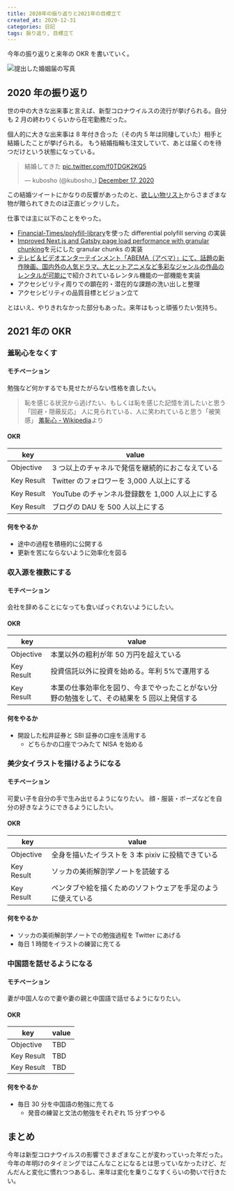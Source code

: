 ```yaml
---
title: 2020年の振り返りと2021年の目標立て
created_at: 2020-12-31
categories: 日記
tags: 振り返り, 目標立て
---
```


今年の振り返りと来年の OKR を書いていく。

![提出した婚姻届の写真](https://res.cloudinary.com/kubosho/image/upload/c_scale,w_1200/v1609417559/marriage.jpg)

## 2020 年の振り返り

世の中の大きな出来事と言えば、新型コロナウイルスの流行が挙げられる。自分も 2 月の終わりくらいから在宅勤務だった。

個人的に大きな出来事は 8 年付き合った（その内 5 年は同棲していた）相手と結婚したことが挙げられる。
もう結婚指輪も注文していて、あとは届くのを待つだけという状態になっている。

<blockquote class="twitter-tweet"><p lang="ja" dir="ltr">結婚してきた <a href="https://t.co/f0TDGK2KQ5">pic.twitter.com/f0TDGK2KQ5</a></p>&mdash; kubosho (@kubosho_) <a href="https://twitter.com/kubosho_/status/1339464307810074624?ref_src=twsrc%5Etfw">December 17, 2020</a></blockquote>

この結婚ツイートにかなりの反響があったのと、[欲しい物リスト](https://www.amazon.jp/hz/wishlist/ls/2GJ4WDKLYFOPU?ref_=wl_share)からさまざまな物が贈られてきたのは正直ビックリした。

仕事では主に以下のことをやった。

- [Financial-Times/polyfill-library](https://github.com/Financial-Times/polyfill-library)を使った differential polyfill serving の実装
- [Improved Next.js and Gatsby page load performance with granular chunking](https://web.dev/granular-chunking-nextjs/)を元にした granular chunks の実装
- [テレビ＆ビデオエンターテインメント「ABEMA（アベマ）」にて、話題の新作映画、国内外の人気ドラマ、大ヒットアニメなど多彩なジャンルの作品のレンタルが可能に](https://www.cyberagent.co.jp/news/detail/id=25533)で紹介されているレンタル機能の一部機能を実装
- アクセシビリティ周りでの顕在的・潜在的な課題の洗い出しと整理
- アクセシビリティの品質目標とビジョン立て

とはいえ、やりきれなかった部分もあった。来年はもっと頑張りたい気持ち。

## 2021 年の OKR

### 羞恥心をなくす

#### モチベーション

勉強など何かするでも見せたがらない性格を直したい。

> 恥を感じる状況から逃げたい、もしくは恥を感じた記憶を消したいと思う「回避・隠蔽反応」
> 人に見られている、人に笑われていると思う「被笑感」
> [羞恥心 - Wikipedia](https://ja.wikipedia.org/wiki/%E7%BE%9E%E6%81%A5%E5%BF%83)より

#### OKR

| key        | value                                            |
| ---------- | ------------------------------------------------ |
| Objective  | 3 つ以上のチャネルで発信を継続的におこなえている |
| Key Result | Twitter のフォロワーを 3,000 人以上にする        |
| Key Result | YouTube のチャンネル登録数を 1,000 人以上にする  |
| Key Result | ブログの DAU を 500 人以上にする                 |

#### 何をやるか

- 途中の過程を積極的に公開する
- 更新を苦にならないように効率化を図る

### 収入源を複数にする

#### モチベーション

会社を辞めることになっても食いぱっぐれないようにしたい。

#### OKR

| key        | value                                                                                       |
| ---------- | ------------------------------------------------------------------------------------------- |
| Objective  | 本業以外の粗利が年 50 万円を超えている                                                      |
| Key Result | 投資信託以外に投資を始める。年利 5%で運用する                                               |
| Key Result | 本業の仕事効率化を図り、今までやったことがない分野の勉強をして、その結果を 5 回以上発信する |

#### 何をやるか

- 開設した松井証券と SBI 証券の口座を活用する
  - どちらかの口座でつみたて NISA を始める

### 美少女イラストを描けるようになる

#### モチベーション

可愛い子を自分の手で生み出せるようになりたい。
顔・服装・ポーズなどを自分の好きなようにできるようにしたい。

#### OKR

| key        | value                                                        |
| ---------- | ------------------------------------------------------------ |
| Objective  | 全身を描いたイラストを 3 本 pixiv に投稿できている           |
| Key Result | ソッカの美術解剖学ノートを読破する                           |
| Key Result | ペンタブや絵を描くためのソフトウェアを手足のように使えている |

#### 何をやるか

- ソッカの美術解剖学ノートでの勉強過程を Twitter にあげる
- 毎日 1 時間をイラストの練習に充てる

### 中国語を話せるようになる

#### モチベーション

妻が中国人なので妻や妻の親と中国語で話せるようになりたい。

#### OKR

| key        | value |
| ---------- | ----- |
| Objective  | TBD   |
| Key Result | TBD   |
| Key Result | TBD   |

#### 何をやるか

- 毎日 30 分を中国語の勉強に充てる
  - 発音の練習と文法の勉強をそれぞれ 15 分ずつやる

## まとめ

今年は新型コロナウイルスの影響でさまざまなことが変わっていった年だった。
今年の年明けのタイミングではこんなことになるとは思っていなかったけど、だんだんと変化に慣れつつあるし、来年は変化を乗りこなすくらいの勢いで行きたい。
